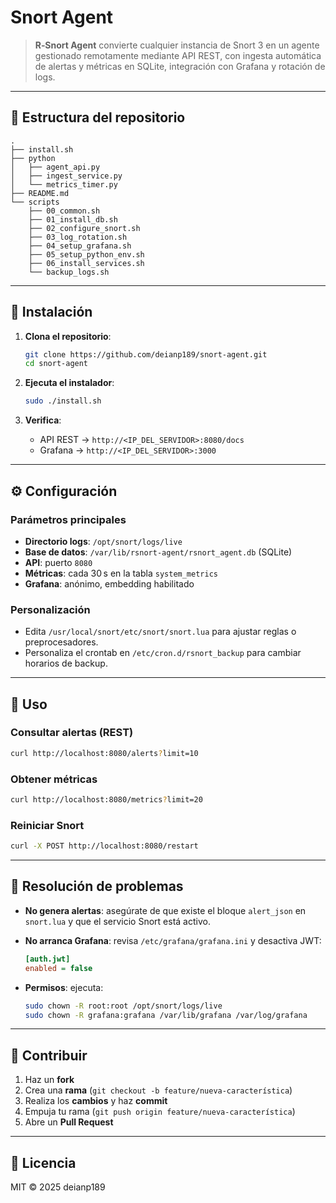 # Snort Agent

> **R‑Snort Agent** convierte cualquier instancia de Snort 3 en un agente gestionado remotamente mediante API REST, con ingesta automática de alertas y métricas en SQLite, integración con Grafana y rotación de logs.

---

## 📂 Estructura del repositorio

```text
.
├── install.sh
├── python
│   ├── agent_api.py
│   ├── ingest_service.py
│   └── metrics_timer.py
├── README.md
└── scripts
    ├── 00_common.sh
    ├── 01_install_db.sh
    ├── 02_configure_snort.sh
    ├── 03_log_rotation.sh
    ├── 04_setup_grafana.sh
    ├── 05_setup_python_env.sh
    ├── 06_install_services.sh
    └── backup_logs.sh
```

---

## 🚀 Instalación

1. **Clona el repositorio**:

   ```bash
   git clone https://github.com/deianp189/snort-agent.git
   cd snort-agent
   ```

2. **Ejecuta el instalador**:

   ```bash
   sudo ./install.sh
   ```

3. **Verifica**:

   * API REST → `http://<IP_DEL_SERVIDOR>:8080/docs`
   * Grafana    → `http://<IP_DEL_SERVIDOR>:3000`

---

## ⚙️ Configuración

### Parámetros principales

* **Directorio logs**: `/opt/snort/logs/live`
* **Base de datos**: `/var/lib/rsnort-agent/rsnort_agent.db` (SQLite)
* **API**: puerto `8080`
* **Métricas**: cada 30 s en la tabla `system_metrics`
* **Grafana**: anónimo, embedding habilitado

### Personalización

* Edita `/usr/local/snort/etc/snort/snort.lua` para ajustar reglas o preprocesadores.
* Personaliza el crontab en `/etc/cron.d/rsnort_backup` para cambiar horarios de backup.

---

## 📖 Uso

### Consultar alertas (REST)

```bash
curl http://localhost:8080/alerts?limit=10
```

### Obtener métricas

```bash
curl http://localhost:8080/metrics?limit=20
```

### Reiniciar Snort

```bash
curl -X POST http://localhost:8080/restart
```

---

## 🐞 Resolución de problemas

* **No genera alertas**: asegúrate de que existe el bloque `alert_json` en `snort.lua` y que el servicio Snort está activo.
* **No arranca Grafana**: revisa `/etc/grafana/grafana.ini` y desactiva JWT:

  ```ini
  [auth.jwt]
  enabled = false
  ```
* **Permisos**: ejecuta:

  ```bash
  sudo chown -R root:root /opt/snort/logs/live
  sudo chown -R grafana:grafana /var/lib/grafana /var/log/grafana
  ```

---

## 🤝 Contribuir

1. Haz un **fork**
2. Crea una **rama** (`git checkout -b feature/nueva-característica`)
3. Realiza los **cambios** y haz **commit**
4. Empuja tu rama (`git push origin feature/nueva-característica`)
5. Abre un **Pull Request**

---

## 📝 Licencia

MIT © 2025 deianp189
